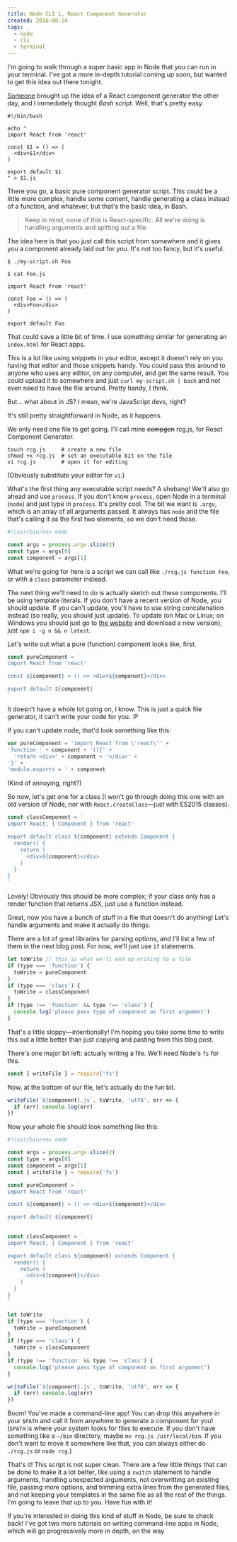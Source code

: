 ```yaml
---
title: Node CLI 1, React Component Generator
created: 2016-08-24
tags:
  - node
  - cli
  - terminal
---
```


I'm going to walk through a super basic app in Node that you can
run in your terminal. I've got a more in-depth tutorial coming up soon,
but wanted to get this idea out there tonight.

[Someone](http://ryanwalsh.io) brought up the idea of a React component
generator the other day, and I immediately thought _Bash script_. Well, that's
pretty easy.

```shell
#!/bin/bash

echo "
import React from 'react'

const $1 = () => (
  <div>$1</div>
)

export default $1
" > $1.js
```

There you go, a basic pure component generator script. This could be a little
more complex, handle some content, handle generating a class instead of a
function, and whatever, but that's the basic idea, in Bash.

> Keep in mind, none of this is React-specific. All we're doing is handling
> arguments and spitting out a file.

The idea here is that you just call this script from somewhere and it gives you
a component already laid out for you. It's not too fancy, but it's useful.

```shell
$ ./my-script.sh Foo

$ cat Foo.js

import React from 'react'

const Foo = () => (
  <div>Foo</div>
)

export default Foo
```

That could save a little bit of time. I use something similar for generating an
`index.html` for React apps.

This is a lot like using snippets in your editor, except it doesn't rely on you
having that editor and those snippets handy. You could pass this around to anyone
who uses any editor, on any computer, and get the same result. You could upload
it to somewhere and just `curl my-script.sh | bash` and not even need to have the
file around. Pretty handy, I think.

But... what about in JS? I mean, we're JavaScript devs, right?

It's still pretty straightforward in Node, as it happens.

We only need one file to get going. I'll call mine ~~compgen~~ rcg.js, for React
Component Generator.

```shell
touch rcg.js     # create a new file
chmod +x rcg.js  # set an executable bit on the file
vi rcg.js        # open it for editing
```

(Obviously substitute your editor for `vi`.)

What's the first thing any executable script needs? A shebang! We'll also go
ahead and use `process`. If you don't know `process`, open Node in a terminal
(`node`) and just type in `process`. It's pretty cool. The bit we want is
`.argv`, which is an array of all arguments passed. It always has `node` and the
file that's calling it as the first two elements, so we don't need those.

```javascript
#!/usr/bin/env node

const args = process.argv.slice(2)
const type = args[0]
const component = args[1]
```

What we're going for here is a script we can call like `./rcg.js function Foo`,
or with a `class` parameter instead.

The next thing we'll need to do is actually sketch out these components. I'll be
using template literals. If you don't have a recent version of Node, you should
update. If you can't update, you'll have to use string concatenation instead (so
really, you should just update). To update (on Mac or Linux; on Windows you
should just go to [the website](http://nodejs.org) and download a new version),
just `npm i -g n && n latest`.

Let's write out what a pure (function) component looks like, first.

```javascript
const pureComponent = `
import React from 'react'

const ${component} = () => <div>${component}</div>

export default ${component}
`
```

It doesn't have a whole lot going on, I know. This is just a quick file
generator, it can't write your code for you. :P

If you can't update node, that'd look something like this:

```javascript
var pureComponent = 'import React from \'react\'' +
'function ' + component + '(){' +
  'return <div>' + component + '</div>' +
'}' +
'module.exports = ' + component
```

(Kind of annoying, right?)

So now, let's get one for a class (I won't go through doing this one with an old
version of Node, nor with `React.createClass`&mdash;just with ES2015 classes).

```javascript
const classComponent = `
import React, { Component } from 'react'

export default class ${component} extends Component {
  render() {
    return (
      <div>${component}</div>
    )
  }
}
`
```

Lovely! Obviously this should be more complex; if your class only has a render
function that returns JSX, just use a function instead.

Great, now you have a bunch of stuff in a file that doesn't do anything! Let's
handle arguments and make it actually do things.

There are a lot of great libraries for parsing options, and I'll list a few of
them in the next blog post. For now, we'll just use `if` statements.

```javascript
let toWrite // this is what we'll end up writing to a file
if (type === 'function') {
  toWrite = pureComponent
}
if (type === 'class') {
  toWrite = classComponent
}
if (type !== 'function' && type !== 'class') {
  console.log('please pass type of component as first argument')
}
```

That's a little sloppy&mdash;intentionally! I'm hoping you take some time to
write this out a little better than just copying and pasting from this blog
post.

There's one major bit left: actually writing a file. We'll need Node's `fs` for
this.

```javascript
const { writeFile } = require('fs')
```

Now, at the bottom of our file, let's actually do the fun bit.

```javascript
writeFile(`${component}.js`, toWrite, 'utf8', err => {
  if (err) console.log(err)
})
```

Now your whole file should look something like this:

```javascript
#!/usr/bin/env node

const args = process.argv.slice(2)
const type = args[0]
const component = args[1]
const { writeFile } = require('fs')

const pureComponent = `
import React from 'react'

const ${component} = () => <div>${component}</div>

export default ${component}
`

const classComponent = `
import React, { Component } from 'react'

export default class ${component} extends Component {
  render() {
    return (
      <div>${component}</div>
    )
  }
}
`

let toWrite
if (type === 'function') {
  toWrite = pureComponent
}
if (type === 'class') {
  toWrite = classComponent
}
if (type !== 'function' && type !== 'class') {
  console.log('please pass type of component as first argument')
}

writeFile(`${component}.js`, toWrite, 'utf8', err => {
  if (err) console.log(err)
})
```

Boom! You've made a command-line app! You can drop this anywhere in your `$PATH`
and call it from anywhere to generate a component for you! (`$PATH` is where
your system looks for files to execute. If you don't have something like a
`~/bin` directory, maybe `mv rcg.js /usr/local/bin`. If you don't want to move it
somewhere like that, you can always either do `./rcg.js` or `node rcg`.)

That's it! This script is not super clean. There are a few little things that
can be done to make it a lot better, like using a `switch` statement to handle
arguments, handling unexpected arguments, not overwritting an existing file,
passing more options, and trimming extra lines from the generated files, and not
keeping your templates in the same file as all the rest of the things. I'm going
to leave that up to you. Have fun with it!

If you're interested in doing this kind of stuff in Node, be sure to check back!
I've got two more tutorials on writing command-line apps in Node, which will go
progressively more in depth, on the way
